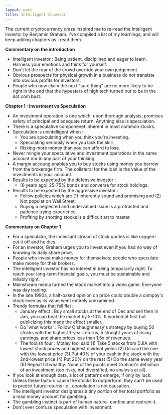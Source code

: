 ```yaml
---
layout: post
title: Intelligent Investor
---
```


The current cryptocurrency craze inspired me to re-read the Intelligent Investor by Benjamin Graham. I've compiled a list of my learnings, and will keep adding chapters as I read them.

**Commentary on the introduction**
* Intelligent investor : Being patient, disciplined and eager to learn. Harness your emotions and think for yourself.
* Don't let the roar of the crowd override your own judgement.
* Obvious prospects for physical growth in a business do not translate into obvious profits for investors.
* People who now claim the next "sure thing" are no more likely to be right in the end that the hypesters of high tech turned out to be in the dot com bust.

**Chapter 1 : Investment vs Speculation**
* An investment operation is one which, upon thorough analysis, promises safety of principal and adequate return. Anything else is speculation.
* There is a speculative componenet inherent in most common stocks.
* Speculation is unintelligent when :
   * You are speculating when you think you're investing.
   * Speculating seriously when you lack the skill.
   * Risking more money than you can afford to lose.
* Never mingle your speculative and investment operations in the same account nor in any part of your thinking.
* A margin accoung enables you to buy stocks using money you borrow from the brokerage firm. The collateral for the loan is the value of the investments in your account.
* Results to be expected by the defensive investor :
  * (6 years ago) 25-75% bonds and converse for stock holdings.
* Results to be expected by the aggressive investor :
  * Follow policies which are (1) Inherently sound and promising and (2) Not popular on Wall Street.
  * Buying a neglected and undervalued issue is a protracted and patience trying experience.
  * Profiting by shorting stocks is a difficult art to master.

 **Commentary on Chapter 1**
 * For a speculator, the incessant stream of stock quotes is like oxygen- cut it off and he dies.
 * For an investor, Graham urges you to invest even if you had no way of knowing its daily share price.
 * People who invest make money for themselves; people who speculate make money for their brokers.
 * The intelligent investor has no interest in being temporarily right. To reach your long-term financial goals, you must be sustainable and reliably right.
 * Mainstream media turned the stock market into a video game. Everyone was day trading.
 * In the late 1990s, a half-baked opinion on price could double a compay's stock even as its value went entirely unexamined.
 * Trendy formulas that fell flat :
   * January effect : Buy small stocks at the end of Dec and sell then in Jan, you can beat the market by 5-10%. It worked at first but publicizing this made the effect smaller.
   * Do 'what works' : Follow O'shaughnessy's strategy by buying 50 stocks with the highest 1-year returns, 5 straight years of rising earnings, and share prices less than 1.5x of revenues.
   * The foolish four : Motley fool said (1) Take 5 stocks from DJIA with lowest stock prices and highest divident yields (2) Discard the one with the lowest price (3) Put 40% of your cash in the stock with the 2nd-lowest price (4) Put 20% on the rest (5) Do the same every year (6) Repeat till wealthy. None of the points meet Graham's definition of an investment (too risky, not diversified, no analysis at all).
* If you look at enough data, a lot of patterns emerge, if only by luck. Unless these factors cause the stocks to outperform, they can't be used to predict future returns i.e., coorelation is not causation.
* The intelligent investor designates a tiny portion of her total portfolio as a mad money acoount for gambling.
* The gambling instinct is part of human nature- confine and restrain it.
* Don't ever confuse speculation with investment.